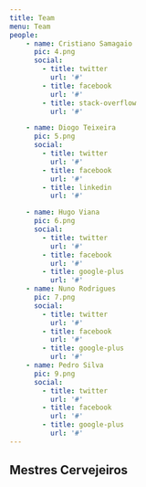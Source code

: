 ```yaml
---
title: Team
menu: Team
people:
    - name: Cristiano Samagaio
      pic: 4.png
      social:
        - title: twitter
          url: '#'
        - title: facebook
          url: '#'
        - title: stack-overflow
          url: '#'

    - name: Diogo Teixeira
      pic: 5.png
      social:
        - title: twitter
          url: '#'
        - title: facebook
          url: '#'
        - title: linkedin
          url: '#'

    - name: Hugo Viana
      pic: 6.png
      social:
        - title: twitter
          url: '#'
        - title: facebook
          url: '#'
        - title: google-plus
          url: '#' 
    - name: Nuno Rodrigues
      pic: 7.png
      social:
        - title: twitter
          url: '#'
        - title: facebook
          url: '#'
        - title: google-plus
          url: '#' 
    - name: Pedro Silva
      pic: 9.png
      social:
        - title: twitter
          url: '#'
        - title: facebook
          url: '#'
        - title: google-plus
          url: '#'     
---
```


## Mestres Cervejeiros